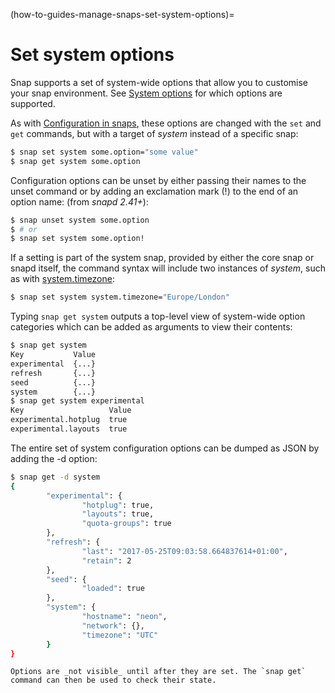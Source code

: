 (how-to-guides-manage-snaps-set-system-options)=
# Set system options

Snap supports a set of system-wide options that allow you to customise your snap environment. See [System options](/reference/operations/system-options) for which options are supported.

As with [Configuration in snaps](/how-to-guides/work-with-snaps/configure-snaps), these options are changed with the `set` and `get` commands, but with a target of  *system* instead of a specific snap:

```bash
$ snap set system some.option="some value"
$ snap get system some.option
```

Configuration options can be unset by either passing their names to the unset command or by adding an exclamation mark (!) to the end of an option name: (from _snapd 2.41+_):

```bash
$ snap unset system some.option
$ # or
$ snap set system some.option!
```

If a setting is part of the system snap, provided by either the core snap or snapd itself, the command syntax will include two instances of _system_, such as with [system.timezone](#heading--timezone):

```bash
$ snap set system system.timezone="Europe/London"  
```

Typing `snap get system` outputs a top-level view of system-wide option categories which can be added as arguments to view their contents:

```bash
$ snap get system
Key           Value
experimental  {...}
refresh       {...}
seed          {...}
system        {...}
$ snap get system experimental
Key                   Value
experimental.hotplug  true
experimental.layouts  true
```

The entire set of system configuration options can be dumped as JSON by adding the -d option:

```bash
$ snap get -d system
{
        "experimental": {
                "hotplug": true,
                "layouts": true,
                "quota-groups": true
        },
        "refresh": {
                "last": "2017-05-25T09:03:58.664837614+01:00",
                "retain": 2
        },
        "seed": {
                "loaded": true
        },
        "system": {
                "hostname": "neon",
                "network": {},
                "timezone": "UTC"
        }
}
```

```{caution}
Options are _not visible_ until after they are set. The `snap get` command can then be used to check their state.
```

